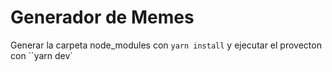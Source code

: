 # Generador de Memes

Generar la carpeta node_modules con `yarn install` y ejecutar el provecton con ``yarn dev`
